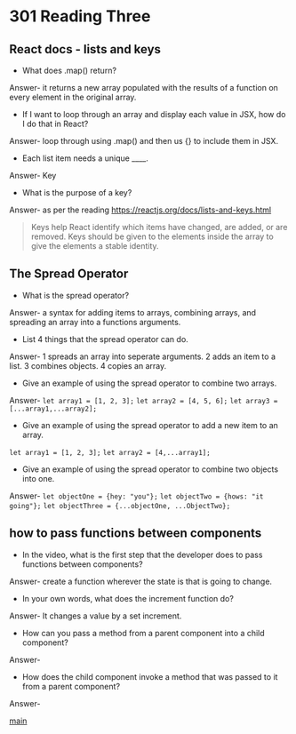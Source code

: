#  301 Reading Three

## React docs - lists and keys

- What does .map() return?

Answer- it returns a new array populated with the results of a function on every element in the original array.

- If I want to loop through an array and display each value in JSX, how do I do that in React?

Answer- loop through using .map() and then us {} to include them in JSX.

- Each list item needs a unique ____.

Answer- Key

- What is the purpose of a key?

Answer- as per the reading https://reactjs.org/docs/lists-and-keys.html

> Keys help React identify which items have changed, are added, or are removed. Keys should be given to the elements inside the array to give the elements a stable identity.


## The Spread Operator

- What is the spread operator?

Answer- a syntax for adding items to arrays, combining arrays, and spreading an array into a functions arguments.

- List 4 things that the spread operator can do.

Answer- 1 spreads an array into seperate arguments. 2 adds an item to a list. 3 combines objects. 4 copies an array.

- Give an example of using the spread operator to combine two arrays.

Answer- 
`let array1 = [1, 2, 3];`
`let array2 = [4, 5, 6];`
`let array3 = [...array1,...array2];`

- Give an example of using the spread operator to add a new item to an array.

`let array1 = [1, 2, 3];`
`let array2 = [4,...array1];`

- Give an example of using the spread operator to combine two objects into one.

Answer- 
`let objectOne = {hey: "you"};`
`let objectTwo = {hows: "it going"};`
`let objectThree = {...objectOne, ...ObjectTwo};`

## how to pass functions between components

- In the video, what is the first step that the developer does to pass functions between components?

Answer- create a function wherever the state is that is going to change.

- In your own words, what does the increment function do?

Answer- It changes a value by a set increment. 

- How can you pass a method from a parent component into a child component?

Answer- 

- How does the child component invoke a method that was passed to it from a parent component?

Answer-

[main](README.md)
